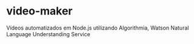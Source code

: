 # video-maker
Vídeos automatizados em Node.js utilizando Algorithmia, Watson Natural Language Understanding Service
